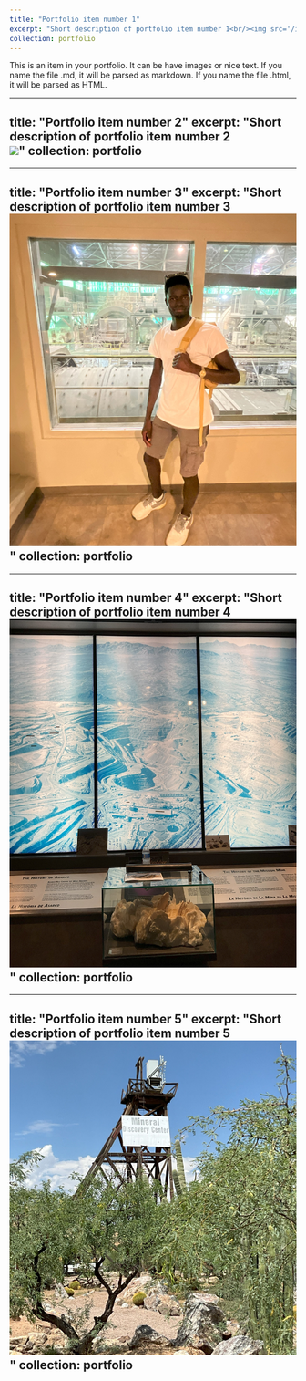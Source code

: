 ```yaml
---
title: "Portfolio item number 1"
excerpt: "Short description of portfolio item number 1<br/><img src='/images/IMG_0274.jpg'>"
collection: portfolio
---
```


This is an item in your portfolio. It can be have images or nice text. If you name the file .md, it will be parsed as markdown. If you name the file .html, it will be parsed as HTML. 


---
title: "Portfolio item number 2"
excerpt: "Short description of portfolio item number 2<br/><img src='/images/IMG_0230.jpg'>"
collection: portfolio
---

---
title: "Portfolio item number 3"
excerpt: "Short description of portfolio item number 3<br/><img src='/images/IMG_0429.jpg'>"
collection: portfolio
---

---
title: "Portfolio item number 4"
excerpt: "Short description of portfolio item number 4<br/><img src='/images/IMG_0250.jpg'>"
collection: portfolio
---
---
title: "Portfolio item number 5"
excerpt: "Short description of portfolio item number 5<br/><img src='/images/IMG_0244.jpg'>"
collection: portfolio
---
